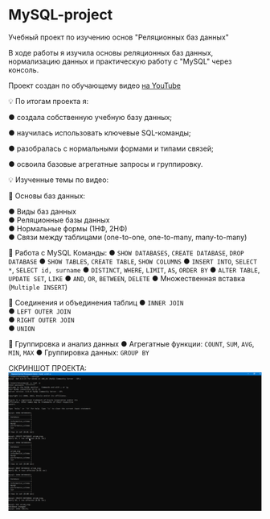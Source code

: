 # MySQL-project
Учебный проект по изучению основ "Реляционных баз данных"

В ходе работы я изучила основы реляционных баз данных, нормализацию данных и практическую работу с "MySQL" через консоль.

Проект создан по обучающему видео [на YouTube](https://www.youtube.com/watch?v=IK6e1SFCdow)

💡 По итогам проекта я:

● создала собственную учебную базу данных;

● научилась использовать ключевые SQL-команды;

● разобралась с нормальными формами и типами связей;

● освоила базовые агрегатные запросы и группировку.

💡 Изученные темы по видео:

🔹 Основы баз данных:

● Виды баз данных  
● Реляционные базы данных  
● Нормальные формы (1НФ, 2НФ)  
● Связи между таблицами (one-to-one, one-to-many, many-to-many)

🔹 Работа с MySQL
 Команды:
  ● `SHOW DATABASES`, `CREATE DATABASE`, `DROP DATABASE`
  ● `SHOW TABLES`, `CREATE TABLE`, `SHOW COLUMNS`
  ● `INSERT INTO`, `SELECT *`, `SELECT id, surname`
  ● `DISTINCT`, `WHERE`, `LIMIT`, `AS`, `ORDER BY`
  ● `ALTER TABLE`, `UPDATE SET`, `LIKE`
  ● `AND`, `OR`, `BETWEEN`, `DELETE`
  ● Множественная вставка (`Multiple INSERT`)

🔹 Соединения и объединения таблиц
● `INNER JOIN`  
● `LEFT OUTER JOIN`  
● `RIGHT OUTER JOIN`  
● `UNION`

🔹 Группировка и анализ данных
● Агрегатные функции: `COUNT`, `SUM`, `AVG`, `MIN`, `MAX`
● Группировка данных: `GROUP BY`

СКРИНШОТ ПРОЕКТА:
![Dashboard Preview](MYSQL-project-02.png)
